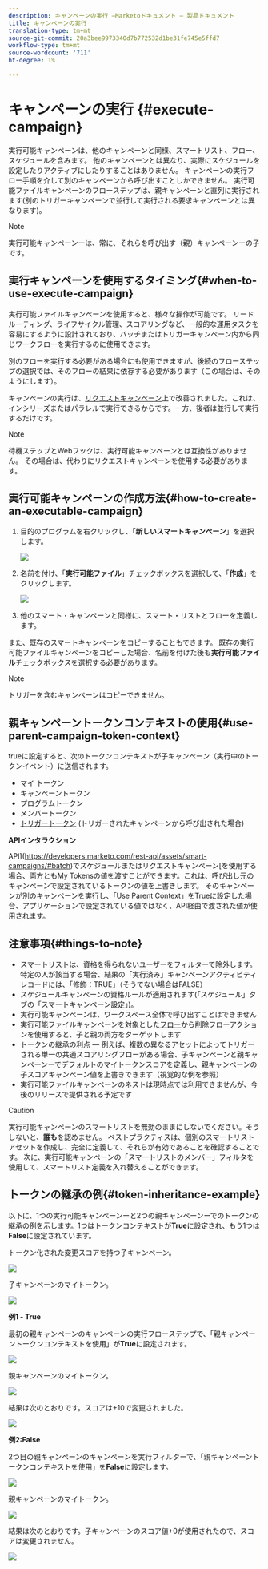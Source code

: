 ```yaml
---
description: キャンペーンの実行 —Marketoドキュメント — 製品ドキュメント
title: キャンペーンの実行
translation-type: tm+mt
source-git-commit: 20a3bee9973340d7b772532d1be31fe745e5ffd7
workflow-type: tm+mt
source-wordcount: '711'
ht-degree: 1%

---
```


# キャンペーンの実行 {#execute-campaign}

実行可能キャンペーンは、他のキャンペーンと同様、スマートリスト、フロー、スケジュールを含みます。 他のキャンペーンとは異なり、実際にスケジュールを設定したりアクティブにしたりすることはありません。 キャンペーンの実行フロー手順を介して別のキャンペーンから呼び出すことしかできません。 実行可能ファイルキャンペーンのフローステップは、親キャンペーンと直列に実行されます(別のトリガーキャンペーンで並行して実行される要求キャンペーンとは異なります)。

>[!NOTE]
>
>実行可能キャンペーンーは、常に、それらを呼び出す（親）キャンペーンーの子です。

## 実行キャンペーンを使用するタイミング{#when-to-use-execute-campaign}

実行可能ファイルキャンペーンを使用すると、様々な操作が可能です。 リードルーティング、ライフサイクル管理、スコアリングなど、一般的な運用タスクを容易にするように設計されており、バッチまたはトリガーキャンペーン内から同じワークフローを実行するのに使用できます。

別のフローを実行する必要がある場合にも使用できますが、後続のフローステップの選択では、そのフローの結果に依存する必要があります（この場合は、そのようにします）。

キャンペーンの実行は、[リクエストキャンペーン](/help/marketo/product-docs/core-marketo-concepts/smart-campaigns/flow-actions/request-campaign.md)上で改善されました。これは、インシリーズまたはパラレルで実行できるからです。一方、後者は並行して実行するだけです。

>[!NOTE]
>
>待機ステップとWebフックは、実行可能キャンペーンとは互換性がありません。 その場合は、代わりにリクエストキャンペーンを使用する必要があります。

## 実行可能キャンペーンの作成方法{#how-to-create-an-executable-campaign}

1. 目的のプログラムを右クリックし、「**新しいスマートキャンペーン**」を選択します。

   ![](assets/execute-campaign-1.png)

1. 名前を付け、「**実行可能ファイル**」チェックボックスを選択して、「**作成**」をクリックします。

   ![](assets/execute-campaign-2.png)

1. 他のスマート・キャンペーンと同様に、スマート・リストとフローを定義します。

また、既存のスマートキャンペーンをコピーすることもできます。 既存の実行可能ファイルキャンペーンをコピーした場合、名前を付けた後も&#x200B;**実行可能ファイル**&#x200B;チェックボックスを選択する必要があります。

>[!NOTE]
>
>トリガーを含むキャンペーンはコピーできません。

## 親キャンペーントークンコンテキストの使用{#use-parent-campaign-token-context}

trueに設定すると、次のトークンコンテキストが子キャンペーン（実行中のトークンイベント）に送信されます。

* マイ トークン
* キャンペーントークン
* プログラムトークン
* メンバートークン
* [トリガートークン](/help/marketo/product-docs/marketo-sales-insight/msi-for-salesforce/features/tabs-in-the-msi-panel/interesting-moments/trigger-tokens-for-interesting-moments.md) (トリガーされたキャンペーンから呼び出された場合)

**APIインタラクション**

API](https://developers.marketo.com/rest-api/assets/smart-campaigns/#batch)でスケジュールまたはリクエストキャンペーン[を使用する場合、両方ともMy Tokensの値を渡すことができます。これは、呼び出し元のキャンペーンで設定されているトークンの値を上書きします。 そのキャンペーンが別のキャンペーンを実行し、「Use Parent Context」をTrueに設定した場合、アプリケーションで設定されている値ではなく、API経由で渡された値が使用されます。

## 注意事項{#things-to-note}

* スマートリストは、資格を得られないユーザーをフィルターで除外します。 特定の人が該当する場合、結果の「実行済み」キャンペーンアクティビティレコードには、「修飾：TRUE」（そうでない場合はFALSE）
* スケジュールキャンペーンの資格ルールが適用されます(「スケジュール」タブの「スマートキャンペーン設定」)。
* 実行可能キャンペーンは、ワークスペース全体で呼び出すことはできません
* 実行可能ファイルキャンペーンを対象とした[フロー](/help/marketo/product-docs/core-marketo-concepts/smart-campaigns/flow-actions/remove-from-flow.md)から削除フローアクションを使用すると、子と親の両方をターゲットします
* トークンの継承の利点 — 例えば、複数の異なるアセットによってトリガーされる単一の共通スコアリングフローがある場合、子キャンペーンと親キャンペーンーでデフォルトのマイトークンスコアを定義し、親キャンペーンの子スコアキャンペーン値を上書きできます（視覚的な例を参照）
* 実行可能ファイルキャンペーンのネストは現時点では利用できませんが、今後のリリースで提供される予定です

>[!CAUTION]
>
>実行可能キャンペーンのスマートリストを無効のままにしないでください。そうしないと、**誰も**&#x200B;を認めません。 ベストプラクティスは、個別のスマートリストアセットを作成し、完全に定義して、それらが有効であることを確認することです。 次に、実行可能キャンペーンの「スマートリストのメンバー」フィルタを使用して、スマートリスト定義を入れ替えることができます。

## トークンの継承の例{#token-inheritance-example}

以下に、1つの実行可能キャンペーンーと2つの親キャンペーンーでのトークンの継承の例を示します。1つはトークンコンテキストが&#x200B;**True**&#x200B;に設定され、もう1つは&#x200B;**False**&#x200B;に設定されています。

トークン化された変更スコアを持つ子キャンペーン。

![](assets/execute-campaign-3.png)

子キャンペーンのマイトークン。

![](assets/execute-campaign-4.png)

**例1 - True**

最初の親キャンペーンのキャンペーンの実行フローステップで、「親キャンペーントークンコンテキストを使用」が&#x200B;**True**&#x200B;に設定されます。

![](assets/execute-campaign-5.png)

親キャンペーンのマイトークン。

![](assets/execute-campaign-6.png)

結果は次のとおりです。スコアは+10で変更されました。

![](assets/execute-campaign-7.png)

**例2:False**

2つ目の親キャンペーンのキャンペーンを実行フィルターで、「親キャンペーントークンコンテキストを使用」を&#x200B;**False**&#x200B;に設定します。

![](assets/execute-campaign-8.png)

親キャンペーンのマイトークン。

![](assets/execute-campaign-9.png)

結果は次のとおりです。子キャンペーンのスコア値+0が使用されたので、スコアは変更されません。

![](assets/execute-campaign-10.png)
